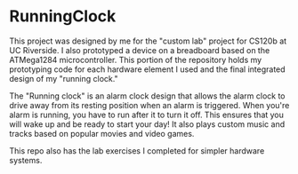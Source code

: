 # RunningClock
This project was designed by me for the "custom lab" project for CS120b at UC Riverside. I also prototyped a device on a breadboard based on the ATMega1284 microcontroller. This portion of the repository holds my prototyping code for each hardware element I used and the final integrated design of my "running clock." 

The "Running clock" is an alarm clock design that allows the alarm clock to drive away from its resting position when an alarm is triggered. When you're alarm is running, you have to run after it to turn it off. This ensures that you will wake up and be ready to start your day! It also plays custom music and tracks based on popular movies and video games.

This repo also has the lab exercises I completed for simpler hardware systems.
